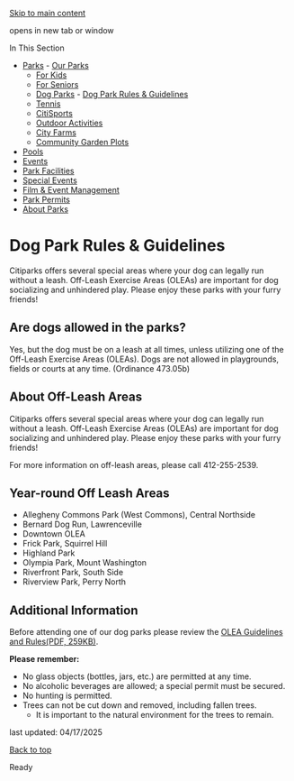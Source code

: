 [Skip to main content](https://www.pittsburghpa.gov/Recreation-Events/Parks/Dog-Parks/Dog-Park-Rules-Guidelines#main-content)

opens in new tab or window

In This Section

- [Parks](https://www.pittsburghpa.gov/Recreation-Events/Parks)  - [Our Parks](https://www.pittsburghpa.gov/Recreation-Events/Parks/Our-Parks)
  - [For Kids](https://www.pittsburghpa.gov/Recreation-Events/Parks/For-Kids)
  - [For Seniors](https://www.pittsburghpa.gov/Recreation-Events/Parks/For-Seniors)
  - [Dog Parks](https://www.pittsburghpa.gov/Recreation-Events/Parks/Dog-Parks)    - [Dog Park Rules & Guidelines](https://www.pittsburghpa.gov/Recreation-Events/Parks/Dog-Parks/Dog-Park-Rules-Guidelines)
  - [Tennis](https://www.pittsburghpa.gov/Recreation-Events/Parks/Tennis)
  - [CitiSports](https://www.pittsburghpa.gov/Recreation-Events/Parks/CitiSports)
  - [Outdoor Activities](https://www.pittsburghpa.gov/Recreation-Events/Parks/Outdoor-Activities)
  - [City Farms](https://www.pittsburghpa.gov/Recreation-Events/Parks/City-Farms)
  - [Community Garden Plots](https://www.pittsburghpa.gov/Recreation-Events/Parks/Community-Garden-Plots)
- [Pools](https://www.pittsburghpa.gov/Recreation-Events/Pools)
- [Events](https://www.pittsburghpa.gov/Recreation-Events/Events)
- [Park Facilities](https://www.pittsburghpa.gov/Recreation-Events/Park-Facilities)
- [Special Events](https://www.pittsburghpa.gov/Recreation-Events/Special-Events)
- [Film & Event Management](https://www.pittsburghpa.gov/Recreation-Events/Film-Event-Management)
- [Park Permits](https://www.pittsburghpa.gov/Recreation-Events/Park-Permits)
- [About Parks](https://www.pittsburghpa.gov/Recreation-Events/About-Parks)

# Dog Park Rules & Guidelines

Citiparks offers several special areas where your dog can legally run without a leash. Off-Leash Exercise Areas (OLEAs) are important for dog socializing and unhindered play. Please enjoy these parks with your furry friends!

## Are dogs allowed in the parks?

Yes, but the dog must be on a leash at all times, unless utilizing one of the Off-Leash Exercise Areas (OLEAs). Dogs are not allowed in playgrounds, fields or courts at any time. (Ordinance 473.05b)

## About Off-Leash Areas

Citiparks offers several special areas where your dog can legally run without a leash. Off-Leash Exercise Areas (OLEAs) are important for dog socializing and unhindered play. Please enjoy these parks with your furry friends!

For more information on off-leash areas, please call 412-255-2539.

## Year-round Off Leash Areas

- Allegheny Commons Park (West Commons), Central Northside
- Bernard Dog Run, Lawrenceville
- Downtown OLEA
- Frick Park, Squirrel Hill
- Highland Park
- Olympia Park, Mount Washington
- Riverfront Park, South Side
- Riverview Park, Perry North

## Additional Information

Before attending one of our dog parks please review the [OLEA Guidelines and Rules(PDF, 259KB)](https://www.pittsburghpa.gov/files/assets/city/v/1/parks/documents/14230_city_of_pittsburgh_dog_park_design_guidelines_rules-updated_1.pdf).

**Please remember:**

- No glass objects (bottles, jars, etc.) are permitted at any time.
- No alcoholic beverages are allowed; a special permit must be secured.
- No hunting is permitted.
- Trees can not be cut down and removed, including fallen trees.
  - It is important to the natural environment for the trees to remain.

last updated: 04/17/2025

[Back to top](https://www.pittsburghpa.gov/Recreation-Events/Parks/Dog-Parks/Dog-Park-Rules-Guidelines#body-top)

Ready
